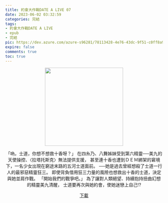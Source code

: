 ```yaml
---
title: 約會大作戰DATE A LIVE 07
date: 2023-06-02 03:32:59
categories: 完結
tags:
- 約會大作戰DATE A LIVE
- epub
- 完結
pic: https://dev.azure.com/azure-s96281/78113428-4e76-43dc-9f51-c0ff8a913055/_apis/git/repositories/a379171b-de46-4c10-9b0d-00da23959885/items?path=/Epub%20Cover/%E7%B4%84%E6%9C%83%E5%A4%A7%E4%BD%9C%E6%88%B0DATE%20A%20LIVE-07.jpg&versionDescriptor%5BversionOptions%5D=0&versionDescriptor%5BversionType%5D=0&versionDescriptor%5Bversion%5D=main&resolveLfs=true&%24format=octetStream&api-version=5.0
expire: false
comments: true
toc: true
---
```


<div style="text-align:center" class="kratos-post-content">

<img width="250px" src="https://dev.azure.com/azure-s96281/78113428-4e76-43dc-9f51-c0ff8a913055/_apis/git/repositories/a379171b-de46-4c10-9b0d-00da23959885/items?path=/Epub%20Cover/%E7%B4%84%E6%9C%83%E5%A4%A7%E4%BD%9C%E6%88%B0DATE%20A%20LIVE-07.jpg&versionDescriptor%5BversionOptions%5D=0&versionDescriptor%5BversionType%5D=0&versionDescriptor%5Bversion%5D=main&resolveLfs=true&%24format=octetStream&api-version=5.0">

<p>
「吶，士道，你想不想救十香呀？」
在四糸乃、八舞姊妹受到第六精靈──美九的天使操控、〈拉塔托斯克〉無法提供支援，
甚至連十香也遭到ＤＥＭ綁架的窘境下，一名少女出現在窮途末路的五河士道面前。
──她是過去曾經想殺了士道一行人的最邪惡精靈狂三。
即使背負借用狂三力量的風險也想救出十香的士道，決定與她並肩作戰。
「開始我們的戰爭吧。」
為了讓對人類絕望、持續抱持扭曲幻想的精靈美九清醒，
士道要再次與她約會，使她迷戀上自己!?
</p>

<p>
<a href="https://epubdatabase.azurewebsites.net/EBOOKS/EPUB/完結/約會大作戰/本傳/DATE%20A%20LIVE%20%E7%B4%84%E6%9C%83%E5%A4%A7%E4%BD%9C%E6%88%B07%20%E7%9C%9F%E5%AF%A6%E7%BE%8E%E4%B9%9D.epub?download=1">下載</a>
</p>

</div>
